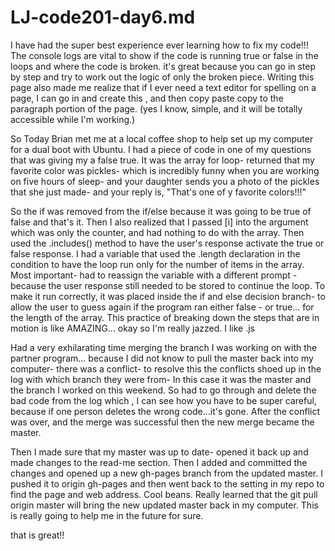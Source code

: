 # LJ-code201-day6.md

I have had the super best experience ever learning how to fix my code!!! The console logs are vital to show if the code is running true or false in the loops and where the code is broken. it's great because you can go in step by step and try to work out the logic of only the broken piece. Writing this page also made me realize that if I ever need a text editor for spelling on a page, I can go in and create this , and then copy paste copy to the paragraph portion of the page. (yes I know, simple,  and it will be totally accessible while I'm working.)

So Today Brian met me at a local coffee shop to help set up my computer for a dual boot with Ubuntu. I had a piece of code in one of my questions that was giving my a false true. It was the array for loop- returned that my favorite color was pickles- which is incredibly funny when you are working on five hours of sleep- and your daughter sends you a photo of the pickles that she just made- and your reply is, "That's one of y favorite colors!!!"

So the if was removed from the if/else because it was going to be true of false and that's it. Then I also realized that I passed [i] into the argument which was only the counter, and had nothing to do with the array. Then used the .includes() method to have the user's response activate the true or false response. I had a variable that used the .length declaration in the condition to have the loop run only for the number of items in the array. Most important- had to reassign the variable with a different prompt -because the user response still needed to be stored to continue the loop. To make it run correctly, it was placed inside the if and else decision branch- to allow the user to guess again if the program ran either false - or true... for the length of the array. This practice of breaking down the steps that are in motion is like AMAZING... okay so I'm really jazzed. I like .js

Had a very exhilarating time merging the branch I was working on with the partner program...  because I did not know to pull the master back into my computer- there was a conflict- to resolve this the conflicts shoed up in the log with which branch they were from-  In this case it was the master and the branch I worked on this weekend. So had to go through and delete the bad code from the log which , I can see how you have to be super careful, because if one person deletes the wrong code...it's gone. After the conflict was over, and the merge was successful then the new merge became the master.

Then I made sure that my master was up to date- opened it back up and made changes to the read-me section. Then I added and committed the changes and opened up a new gh-pages branch from the updated master. I pushed it to origin gh-pages and then went back to the setting in my repo to find the page and web address. Cool beans. Really learned that the git pull origin master will bring the new updated master back in my computer. This is really going to help me in the future for sure.

that is great!!
